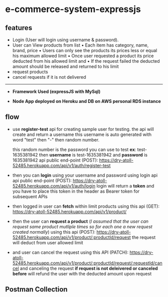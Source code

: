 # e-commerce-system-expressjs

## features
- Login (User will login using username & password).
- User can View products from list
	•	Each item has category, name, brand, price
	•	Users can only see the products its prices less or equal his maximum allowed limit
	•	Once user requested a product its price deducted from his allowed limit and
	•	If the request failed the deducted amount should be released and returned to his limit
- request products
- cancel requests if it is not delivered
****
- **Framework Used (expressJS with MySql)**

- **Node App deployed on Heroku and DB on AWS personal RDS instance**

## flow
- use **register-test** api for creating sample user for testing.
	the api will create and return a username
	this username is auto generated with word "test" then "-" then random number.

	this random number is the password you can use to test
	**ex**: test-1635381942 then **username** is test-1635381942 and **password** is 1635381942
	 api public end-point (POST): https://dry-atoll-52485.herokuapp.com/api/v1/auth/register-test

- then you can **login** using your username and password using login api
api public end-point (POST): https://dry-atoll-52485.herokuapp.com/api/v1/auth/login
	 login will return a **token** and you have to place this token in the header as Bearer token for subsequent APIs

- then logged in user can **fetch** within limit products using this api (GET): https://dry-atoll-52485.herokuapp.com/api/v1/product/

- then the user can **request a product** (*I assumed that the user can request same product mutliple times so for each one a new request created normally*) using this api (POST): https://dry-atoll-52485.herokuapp.com/api/v1/product/:productId/request
	the request will deduct from user allowed limit

- and user can cancel the request using this API (PATCH):  https://dry-atoll-52485.herokuapp.com/api/v1/product/:productId/request/:requestId/cancel
	and canceling the request **if request is not deleivered or canceled before** will refund the user with the deducted amount upon request

## Postman Collection

<div class="postman-run-button"
data-postman-action="collection/fork"
data-postman-var-1="264883-9dd183ac-57bf-4063-a64c-cb14cb4fc48b"
data-postman-collection-url="entityId=264883-9dd183ac-57bf-4063-a64c-cb14cb4fc48b&entityType=collection&workspaceId=1cf49d09-22c4-45ac-8e99-393b0beea99d"></div>
<script type="text/javascript">
  (function (p,o,s,t,m,a,n) {
    !p[s] && (p[s] = function () { (p[t] || (p[t] = [])).push(arguments); });
    !o.getElementById(s+t) && o.getElementsByTagName("head")[0].appendChild((
      (n = o.createElement("script")),
      (n.id = s+t), (n.async = 1), (n.src = m), n
    ));
  }(window, document, "_pm", "PostmanRunObject", "https://run.pstmn.io/button.js"));
</script>